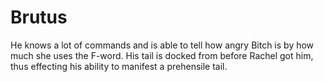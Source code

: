 # Brutus
He knows a lot of commands and is able to tell how angry Bitch is by how much she uses the F-word. His tail is docked from before Rachel got him, thus effecting his ability to manifest a prehensile tail.
